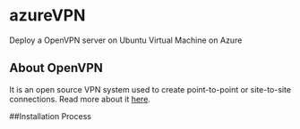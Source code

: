 # azureVPN
Deploy a OpenVPN server on Ubuntu Virtual Machine on Azure

## About OpenVPN
It is an open source VPN system used to create point-to-point or site-to-site connections. Read more about it [here](https://en.wikipedia.org/wiki/OpenVPN).

##Installation Process
